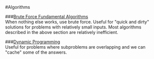 #Algorithms

###[Brute Force Fundamental Algorithms](./bruteforce.md)  
When nothing else works, use brute force. Useful for "quick and dirty" solutions for problems with relatively small inputs. Most algorithms described in the above section are relatively inefficient.

###[Dynamic Programming](./dynamicprogramming.md)  
Useful for problems where subproblems are overlapping and we can "cache" some of the answers.
